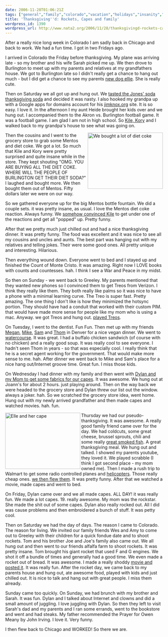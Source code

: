 ```yaml
---
date: 2006-11-28T01:06:21Z
tags: ["general","family","colorado","vacation","holidays","insanity","thanksgiving","rockets","capes"]
title: 'Thanksgiving''d: Rockets, Capes and family'
wordpress_id: 1390
wordpress_url: http://www.nata2.org/2006/11/28/thanksgivingd-rockets-capes-and-family/
---
```


After a really nice long week in Colorado I am sadly back in Chicago and back to work. We had a fun time. I got in two Fridays ago.

I arrived in Colorado the Friday before thanksgiving. My plane was arriving late - so my brother and his wife Sarah picked me up. We then drove to Burlington to meet up with my parents and relatives at my grandfathers house. We got to Burlington late so I didn't really get a chance to hang out much - but I did get a chance to see my parents <a href="http://flickr.com/photos/natatwo/301188412/">new dog ellie</a>. She is really cute.

Then on Saturday we all got up and hung out. We <a href="http://flickr.com/photos/natatwo/301342269/">tasted the Jones' soda thanksgiving soda</a> and decided it was nasty. I also hooked my grandpa up with a Google apps for domains account for his <a href="http://jimknox.org">jimknox.org</a> site. It is so easy. I love it. In the afternoon I my aunt Heide brought her kids over and we hung out. I accompanied them to the Akron vs. Burlington football game. It was a football game. I am glad I am not in high school. So <a href="http://flickr.com/photos/natatwo/301334560/">Kile, Kory</a> and I walked back to my grandpa's house to see what was going on.

<a title="Photo Sharing" href="http://www.flickr.com/photos/natatwo/301337285/"><img width="240" height="180" align="right" alt="We bought a lot of diet coke" src="http://static.flickr.com/108/301337285_a66d843611_m.jpg" /></a>Then the cousins and I went to the grocery store to grab some Mentos and diet coke. We got a lot. So much that Kile and Kory were pretty surprised and quite insane while in the store. They kept shouting "OMG. YOU ARE BUYING ALL THE DIET COKE. WHERE WILL THE PEOPLE OF BURLINGTON GET THEIR DIET SODA?" I laughed and bought more. We then bought them out of Mentos. Fifty dollars later we were on our way.

So we gathered everyone up for the big Mentos bottle fountain. We did a couple sets. it was pretty insane, as usual. I love the Mentos diet coke reaction. Always funny. We <a href="http://youtube.com/watch?v=dWO4A70K89s">somehow convinced Kile</a> to get under one of the reactions and get all "popped" up. Pretty funny.

After that we pretty much just chilled out and had a nice thanksgiving dinner. It was pretty funny. The food was excellent and it was nice to see all my cousins and uncles and aunts. The best part was hanging out with my relatives and telling jokes. Their were some good ones. All pretty unique and interesting. Hilarious.

Then everything wound down. Everyone went to bed and I stayed up and finished the Count of Monte Cristo. It was amazing. Right now I LOVE books with counts and countesses. hah. I think I see a War and Peace in my midst.

So then on Sunday - we went back to Greeley. My parents mentioned that they wanted new phones so I convinced them to get Treos from Verizon. I think they really like them. They both really like palms so it was nice to have a phone with a minimal learning curve. The Treo is super fast. Pretty amazing. The one thing I don't like is how they minimized the hotsync portion. They should have had a conduit that worked with their custom PIM. that would have made more sense for people like my mom who is using a mac. Anyway. we got Treos and hung out. <a href="http://flickr.com/photos/natatwo/302982712/">played Treos</a>.

On Tuesday, I went to the dentist. Fun Fun. Then met up with my friends <a href="http://megan.watership.org">Megan</a>, <a href="http://proxientunit.org">Mike</a>, <a href="http://manifolding.com/">Sam</a> and <a href="http://thom.watership.org">Thom</a> in Denver for a nice vegan dinner. We went to <a href="http://www.watercoursefoods.com/">watercourse</a>. It was great. I had a buffalo chicken sandwich (of course with no chicken) and a really good soup. It was really cool to see everyone. I hadn't seen Thom in years - so that was especially cool. I really think that he is a secret agent working for the government. That would make more sense to me. hah. After dinner we went back to Mike and Sam's place for a nice hang out/Internet groove time. Great fun. I miss those kids.

On Wednesday I had dinner with my family and then went with <a href="http://flickr.com/photos/natatwo/303807949/">Dylan and my Mom to get some fabrics for our capes</a>. It was awesome. We hung out at Joann's for about 2 hours. just playing around. Then on the way back we were headed to the grocery store and Dylan threw our list out the window. always a joker. hah. So we scratched the grocery store idea, went home. Hung out with my newly arrived grandfather and then made capes and watched movies. hah. fun.

<a title="Photo Sharing" href="http://www.flickr.com/photos/natatwo/305820650/"><img width="240" height="180" align="left" alt="Elle and her cape" src="http://static.flickr.com/102/305820650_045be07a62_m.jpg" /></a>Thursday we had our pseudo-thanksgiving. It was awesome. A really good family friend came over for the day. We had coldcuts, some great cheese, brussel sprouts, chili and some really <a href="http://http://flickr.com/photos/natatwo/304412505/">great smoked fish</a>. A great thanksgiving meal. We hung out and talked. I showed my parents youtube, they loved it. We played scrabble (I think I got second place - my mom owned me). Then I made a rush trip to Walmart to get some radio controlled planes and <a href="http://flickr.com/photos/natatwo/304554720/">helicopters</a>. Those really cheap ones. <a href="http://flickr.com/photos/natatwo/304586198/">we then flew them</a>. It was pretty funny. After that we watched a movie, made capes and went to bed.

On Friday, Dylan came over and we all made capes. ALL DAY! it was really fun. We made a lot capes. 19. really awesome. My mom was the rockstar. She made the shit out of some capes. Dylan also really rocked out. All I did was cause problems and then embroidered a bunch of stuff. It was petty cool.

Then on Saturday we had the day of days. The reason I came to Colorado. The reason for living. We invited our family friends  Wes and Amy to come out to Greeley with their children for a quick fondue date and to shoot rockets. Tom and his brother Joe and Joe's family also came out. We all hung out and then went to our friends alfalfa farm to shoot rockets. It was pretty insane. Tom brought his giant rocket that used F and G engines. We shot it off a bundle of times and generally had a good time. We even made a rocket out of bread. It was awesome. I made a really shoddy <a href="http://youtube.com/watch?v=5q6l2bl8G9o">movie and posted it</a>. It was really fun. After the rocket day, we came back to my parents house and hung out, ate awesome food, played with kids and just chilled out. It is nice to talk and hang out with great people. I miss them already.

Sunday came too quickly. On Sunday, we had brunch with my brother and Sarah. It was fun. Dylan and I talked about Internet and clowns and did a small amount of juggling. I love juggling with Dylan. So then they left to visit Sarah's dad and my parents and I ran some errands, went to the bookstore and went and had steaks. My father recommended the Prayer for Owen Meany by John Irving. I love it. Very funny.

I then flew back to Chicago and WORKED! So there we are.
